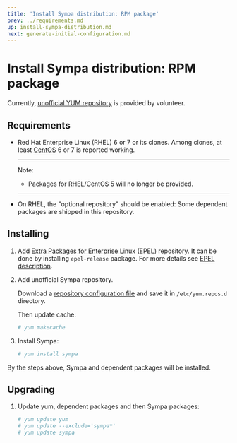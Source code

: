 ```yaml
---
title: 'Install Sympa distribution: RPM package'
prev: ../requirements.md
up: install-sympa-distribution.md
next: generate-initial-configuration.md
---
```


Install Sympa distribution: RPM package
=======================================

Currently, [unofficial YUM repository](http://sympa-ja.org/download/rhel/)
is provided by volunteer.

Requirements
------------

* Red Hat Enterprise Linux (RHEL) 6 or 7 or its clones.
  Among clones, at least [CentOS](https://www.centos.org/download/) 6 or 7
  is reported working.

  ----
  Note:

  * Packages for RHEL/CentOS 5 will no longer be provided.

  ----

* On RHEL, the "optional repository" should be enabled: Some dependent
  packages are shipped in this repository.

Installing
----------

1. Add
   [Extra Packages for Enterprise Linux](https://fedoraproject.org/wiki/EPEL)
   (EPEL) repository.  It can be done by installing ``epel-release``
   package.  For more details see
   [EPEL description](https://fedoraproject.org/wiki/EPEL#How_can_I_use_these_extra_packages.3F).

2. Add unofficial Sympa repository.

   Download a
   [repository configuration file](http://sympa-ja.org/download/rhel/sympa-ja.org.rhel.repo)
   and save it in ``/etc/yum.repos.d`` directory.

   Then update cache:
   ```bash
   # yum makecache
   ```

3. Install Sympa:
   ```bash
   # yum install sympa
   ```

By the steps above, Sympa and dependent packages will be installed.

Upgrading
---------

1. Update yum, dependent packages and then Sympa packages:
   ```bash
   # yum update yum
   # yum update --exclude='sympa*'
   # yum update sympa
   ```

